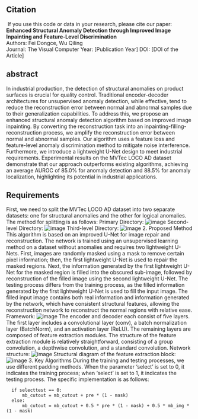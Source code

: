 ## Citation
﻿
If you use this code or data in your research, please cite our paper:
﻿
**Enhanced Structural Anomaly Detection through Improved Image Inpainting and Feature-Level Discrimination**  
Authors: Fei Dongce, Wu Qiling  
Journal: The Visual Computer
Year: [Publication Year]
DOI: [DOI of the Article]

## abstract

In industrial production, the detection of structural anomalies on product surfaces is crucial for quality control. Traditional encoder-decoder architectures for unsupervised anomaly detection, while effective, tend to reduce the reconstruction error between normal and abnormal samples due to their generalization capabilities. To address this, we propose an enhanced structural anomaly detection algorithm based on improved image inpainting. By converting the reconstruction task into an inpainting-filling-reconstruction process, we amplify the reconstruction error between normal and abnormal samples. Our algorithm uses a feature loss and feature-level anomaly discrimination method to mitigate noise interference. Furthermore, we introduce a lightweight U-Net design to meet industrial requirements. Experimental results on the MVTec LOCO AD dataset demonstrate that our approach outperforms existing algorithms, achieving an average AUROC of 85.0% for anomaly detection and 88.5% for anomaly localization, highlighting its potential in industrial applications.

## Requirements

First, we need to split the MVTec LOCO AD dataset into two separate datasets: one for structural anomalies and the other for logical anomalies. The method for splitting is as follows:
Primary Directory:
![image](https://github.com/user-attachments/assets/7aae8bc3-a9de-4a22-9d47-691e335a7711)
Second-level Directory:
![image](https://github.com/user-attachments/assets/bfc9ca43-23dd-400e-b0c6-c152d1b09e20)
Third-level Directory: 
![image](https://github.com/user-attachments/assets/fa6d9fef-d5f7-4546-bc5a-21fe00867b90)
2. Proposed Method
This algorithm is based on an improved U-Net for image repair and reconstruction. The network is trained using an unsupervised learning method on a dataset without anomalies and requires two lightweight U-Nets. First, images are randomly masked using a mask to remove certain pixel information; then, the first lightweight U-Net is used to repair the masked regions. Next, the information generated by the first lightweight U-Net for the masked region is filled into the obscured sub-image, followed by reconstruction of the filled image using the second lightweight U-Net. The testing process differs from the training process, as the filled information generated by the first lightweight U-Net is used to fill the input image. The filled input image contains both real information and information generated by the network, which have consistent structural features, allowing the reconstruction network to reconstruct the normal regions with relative ease.
Framework:
![image](https://github.com/user-attachments/assets/dd7205d3-5429-4db3-bdc2-3902383850f9)
The encoder and decoder each consist of five layers. The first layer includes a convolutional layer (conv), a batch normalization layer (BatchNorm), and an activation layer (ReLU). The remaining layers are composed of feature extraction modules. The structure of the feature extraction module is relatively straightforward, consisting of a group convolution, a depthwise convolution, and a standard   convolution.
Network structure:
![image](https://github.com/user-attachments/assets/38dd8db5-2c39-4b64-aba7-dee4ed881adb)
Structural diagram of the feature extraction block:
![image](https://github.com/user-attachments/assets/5d3a7c64-1eeb-40a7-82e2-265fbfadd28c)
3. Key Algorithms
During the training and testing processes, we use different padding methods. When the parameter ‘select’ is set to 0, it indicates the training process; when ‘select’ is set to 1, it indicates the testing process. The specific implementation is as follows:
```
  if selecttest == 0:
      mb_cutout = mb_cutout + pre * (1 - mask)
  else:
      mb_cutout = mb_cutout + 0.5 * pre * (1 - mask) + 0.5 * mb_img * (1 - mask)
```
